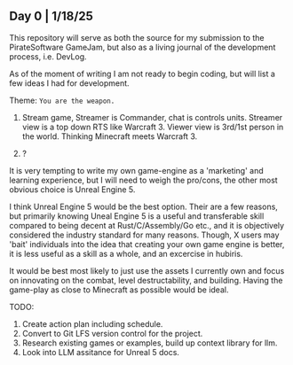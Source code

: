 ## Day 0 | 1/18/25

This repository will serve as both the source for my submission to the PirateSoftware GameJam,
but also as a living journal of the development process, i.e. DevLog.

As of the moment of writing I am not ready to begin coding, but will list a few ideas I had for development.

Theme: `You are the weapon.`

1. Stream game, Streamer is Commander, chat is controls units. Streamer view is a top down RTS like Warcraft 3. Viewer view is 3rd/1st person in the world. Thinking Minecraft meets Warcraft 3.

2. ?

It is very tempting to write my own game-engine as a 'marketing' and learning experience, but I will need to weigh the pro/cons, the other most obvious choice is Unreal Engine 5.

I think Unreal Engine 5 would be the best option. Their are a few reasons, but primarily knowing Uneal Engine 5 is a useful and transferable skill compared to being decent at Rust/C/Assembly/Go etc., and it is objectively considered the industry standard for many reasons. Though, X users may 'bait' individuals into the idea that creating your own game engine is better, it is less useful as a skill as a whole, and an excercise in hubiris.

It would be best most likely to just use the assets I currently own and focus on innovating on the combat, level destructability, and building. Having the game-play as close to Minecraft as possible would be ideal. 

TODO:
  1. Create action plan including schedule.
  2. Convert to Git LFS version control for the project.
  3. Research existing games or examples, build up context library for llm.
  4. Look into LLM assitance for Unreal 5 docs.